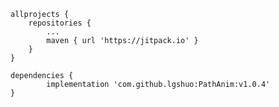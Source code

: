 	allprojects {
		repositories {
			...
			maven { url 'https://jitpack.io' }
		}
	}

	dependencies {
    	    implementation 'com.github.lgshuo:PathAnim:v1.0.4'
    }
